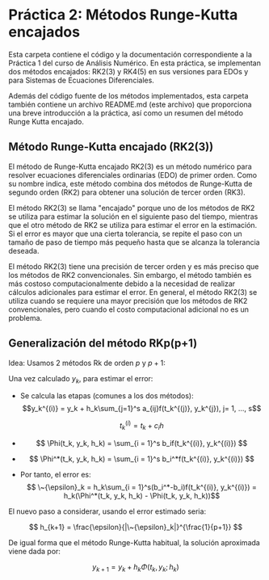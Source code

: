 # Práctica 2: Métodos Runge-Kutta encajados
Esta carpeta contiene el código y la documentación correspondiente a la Práctica 1 del curso de Análisis Numérico. En esta práctica, se implementan dos métodos encajados:  RK2(3) y RK4(5) en sus versiones para EDOs y para Sistemas de Ecuaciones Diferenciales. 

Además del código fuente de los métodos implementados, esta carpeta también contiene un archivo README.md (este archivo) que proporciona una breve introducción a la práctica, así como un resumen del método Runge Kutta encajado.

## Método Runge-Kutta encajado (RK2(3))
El método de Runge-Kutta encajado RK2(3) es un método numérico para resolver ecuaciones diferenciales ordinarias (EDO) de primer orden. Como su nombre indica, este método combina dos métodos de Runge-Kutta de segundo orden (RK2) para obtener una solución de tercer orden (RK3).

El método RK2(3) se llama "encajado" porque uno de los métodos de RK2 se utiliza para estimar la solución en el siguiente paso del tiempo, mientras que el otro método de RK2 se utiliza para estimar el error en la estimación. Si el error es mayor que una cierta tolerancia, se repite el paso con un tamaño de paso de tiempo más pequeño hasta que se alcanza la tolerancia deseada.

El método RK2(3) tiene una precisión de tercer orden y es más preciso que los métodos de RK2 convencionales. Sin embargo, el método también es más costoso computacionalmente debido a la necesidad de realizar cálculos adicionales para estimar el error. En general, el método RK2(3) se utiliza cuando se requiere una mayor precisión que los métodos de RK2 convencionales, pero cuando el costo computacional adicional no es un problema.


## Generalización del método RKp(p+1)
Idea: Usamos 2 métodos Rk de orden $p$ y $p + 1$:

Una vez calculado $y_k$, para estimar el error:
 - Se calcula las etapas (comunes a los dos métodos):
    $$y_k^{(i)} = y_k + h_k\sum_{j=1}^s a_{ij}f(t_k^{(j)}, y_k^{j}), j= 1, ..., s$$

    $$t_k^{(i)} = t_k + c_ih $$

 - $$ \Phi(t_k, y_k, h_k) = \sum_{i = 1}^s b_if(t_k^{(i)}, y_k^{(i)}) $$

 - $$ \Phi^*(t_k, y_k, h_k) = \sum_{i = 1}^s b_i^*f(t_k^{(i)}, y_k^{(i)}) $$

 - Por tanto, el error es:
  $$ \~{\epsilon}_k = h_k\sum_{i = 1}^s(b_i^*-b_i)f(t_k^{(i)}, y_k^{(i)}) = h_k(\Phi^*(t_k, y_k, h_k) - \Phi(t_k, y_k, h_k))$$


El nuevo paso a considerar, usando el error estimado seria:

$$ h_{k+1} = \frac{\epsilon}{|\~{\epsilon}_k|}^{\frac{1}{p+1}} $$

De igual forma que el método Runge-Kutta habitual, la solución aproximada viene dada por:

$$ y_{k+1} = y_k + h_k\Phi(t_k, y_k;h_k)$$